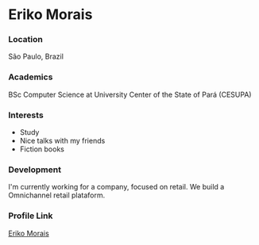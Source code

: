 # Eriko Morais

### Location

São Paulo, Brazil

### Academics

BSc Computer Science at University Center of the State of Pará (CESUPA)

### Interests

- Study
- Nice talks with my friends
- Fiction books

### Development

I'm currently working for a company, focused on retail. We build a Omnichannel retail plataform.

### Profile Link

[Eriko Morais](https://github.com/erikopa)